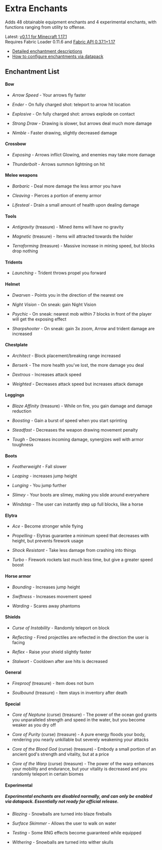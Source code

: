 # Extra Enchants

Adds 48 obtainable equipment enchants and 4 experimental enchants, with functions ranging from utility to offense.

Latest: [v0.1.1 for Minecraft 1.17.1](https://github.com/herb-mc/extra_enchants/releases/tag/v0.1.1)
<br>
Requires Fabric Loader 0.11.6 and [Fabric API 0.37.1+1.17](https://www.curseforge.com/minecraft/mc-mods/fabric-api)

 * [Detailed enchantment descriptions](info/index.md)
 * [How to configure enchantments via datapack](info/datapack.md)

## Enchantment List

#### Bow

- *Arrow Speed*  - Your arrows fly faster

- *Ender* - On fully charged shot: teleport to arrow hit location

- *Explosive* - On fully charged shot: arrows explode on contact

- *Strong Draw* - Drawing is slower, but arrows deal much more damage

- *Nimble* - Faster drawing, slightly decreased damage

#### Crossbow

- *Exposing* - Arrows inflict Glowing, and enemies may take more damage

- *Thunderbolt* - Arrows summon lightning on hit

#### Melee weapons

- *Barbaric* - Deal more damage the less armor you have

- *Cleaving* - Pierces a portion of enemy armor

- *Lifesteal* - Drain a small amount of health upon dealing damage

#### Tools

- *Antigravity* (treasure) - Mined items will have no gravity

- *Magnetic* (treasure) - Items will attracted towards the holder

- *Terraforming* (treasure) - Massive increase in mining speed, but blocks drop nothing

#### Tridents

- *Launching* - Trident throws propel you forward

#### Helmet

- *Dwarven* - Points you in the direction of the nearest ore

- *Night Vision* - On sneak: gain Night Vision

- *Psychic* - On sneak: nearest mob within 7 blocks in front of the player will get the exposing effect

- *Sharpshooter* - On sneak: gain 3x zoom, Arrow and trident damage are increased

#### Chestplate

- *Architect* - Block placement/breaking range increased

- *Berserk* - The more health you've lost, the more damage you deal

- *Dextrous* - Increases attack speed

- *Weighted* - Decreases attack speed but increases attack damage

#### Leggings

- *Blaze Affinity* (treasure) - While on fire, you gain damage and damage reduction

- *Boosting* - Gain a burst of speed when you start sprinting

- *Steadfast* - Decreases the weapon drawing movement penalty

- *Tough* - Decreases incoming damage, synergizes well with armor toughness

#### Boots

- *Featherweight* - Fall slower

- *Leaping* - increases jump height

- *Lunging* - You jump further

- *Slimey* - Your boots are slimey, making you slide around everywhere

- *Windstep* - The user can instantly step up full blocks, like a horse

#### Elytra

- *Ace* - Become stronger while flying

- *Propelling* - Elytras guarantee a minimum speed that decreases with height, but prevents firework usage

- *Shock Resistant* - Take less damage from crashing into things

- *Turbo* - Firework rockets last much less time, but give a greater speed boost

#### Horse armor

- *Bounding* - Increases jump height

- *Swiftness* - Increases movement speed

- *Warding* - Scares away phantoms

#### Shields

- *Curse of Instability* - Randomly teleport on block

- *Reflecting* - Fired projectiles are reflected in the direction the user is facing

- *Reflex* - Raise your shield slightly faster

- *Stalwart* - Cooldown after axe hits is decreased

#### General

- *Fireproof* (treasure) - Item does not burn

- *Soulbound* (treasure) - Item stays in inventory after death

#### Special

- *Core of Neptune* (curse) (treasure) - The power of the ocean god grants you unparalleled strength and speed in the water, but you become weaker as you dry off

- *Core of Purity* (curse) (treasure) - A pure energy floods your body, rendering you nearly unkillable but severely weakening your attacks

- *Core of the Blood God* (curse) (treasure) - Embody a small portion of an ancient god's strength and vitality, but at a price

- *Core of the Warp* (curse) (treasure) - The power of the warp enhances your mobility and endurance, but your vitality is decreased and you randomly teleport in certain biomes

#### Experimental
##### *Experimental enchants are disabled normally, and can only be enabled via datapack. Essentially not ready for official release.*

- *Blazing* - Snowballs are turned into blaze fireballs

- *Surface Skimmer* - Allows the user to walk on water

- *Testing* - Some RNG effects become guaranteed while equipped

- *Withering* - Snowballs are turned into wither skulls